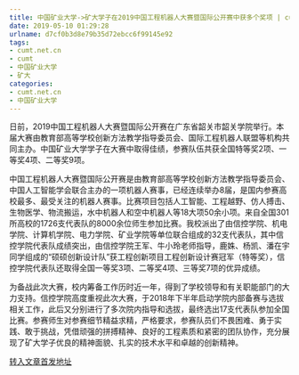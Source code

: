 ```yaml
---
title: 中国矿业大学->矿大学子在2019中国工程机器人大赛暨国际公开赛中获多个奖项 | cumt.net.cn
date: 2019-05-10 01:29:28
urlname: d7cf0b3d8e79b35d72ebcc6f99145e92
tags: 
- cumt.net.cn
- cumt
- 中国矿业大学
- 矿大
categories:
- cumt.net.cn
- 中国矿业大学
---
```



日前，2019中国工程机器人大赛暨国际公开赛在广东省韶关市韶关学院举行。本届大赛由教育部高等学校创新方法教学指导委员会、国际工程机器人联盟等机构共同主办。中国矿业大学学子在大赛中取得佳绩，参赛队伍共获全国特等奖2项、一等奖4项、二等奖9项。

中国工程机器人大赛暨国际公开赛是由教育部高等学校创新方法教学指导委员会、中国人工智能学会联合主办的一项机器人赛事，已经连续举办8届，是国内参赛高校最多、最受关注的机器人赛事。比赛项目包括人工智能、工程越野、仿人搏击、生物医学、物流搬运，水中机器人和空中机器人等18大项50余小项。来自全国301所高校的1726支代表队的8000余位师生参加比赛。我校派出了由信控学院、机电学院、计算机学院、电力学院、矿业学院等单位联合组成的32支代表队，其中信控学院代表队成绩突出，由信控学院王军、牛小玲老师指导，鹿姝、杨凯、潘在宇同学组成的“硕硕创新设计队”获工程创新项目工程创新设计赛冠军（特等奖），信控学院代表队还取得全国一等奖3项、二等奖4项、三等奖7项的优异成绩。

为备战此次大赛，校内筹备工作历时近一年，得到了学校领导和有关职能部门的大力支持。信控学院高度重视此次大赛，于2018年下半年启动学院内部备赛与选拔相关工作，此后又分别进行了多次院内指导和选拔，最终选出17支代表队参加全国比赛。参赛师生对参赛细节精益求精，严格要求，参赛队员们不畏困难、勇于实践、敢于挑战，凭借顽强的拼搏精神、良好的工程素质和紧密的团队协作，充分展现了矿大学子优良的精神面貌、扎实的技术水平和卓越的创新精神。





[转入文章首发地址](http://xwzx.cumt.edu.cn/fe/d4/c523a523988/page.htm)